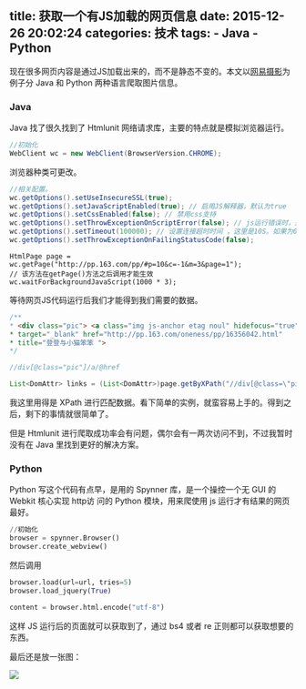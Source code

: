 title: 获取一个有JS加载的网页信息
date: 2015-12-26 20:02:24
categories: 技术
tags: 
	- Java
	- Python
---


现在很多网页内容是通过JS加载出来的，而不是静态不变的。本文以[网易摄影](http://pp.163.com/pp/#p=10&c=-1&m=3&page=1)为例子分 Java 和 Python 两种语言爬取图片信息。

<!-- more -->
### Java
Java 找了很久找到了 Htmlunit 网络请求库，主要的特点就是模拟浏览器运行。

```java
//初始化
WebClient wc = new WebClient(BrowserVersion.CHROME);
```

浏览器种类可更改。

```java
//相关配置。
wc.getOptions().setUseInsecureSSL(true);
wc.getOptions().setJavaScriptEnabled(true); // 启用JS解释器，默认为true
wc.getOptions().setCssEnabled(false); // 禁用css支持
wc.getOptions().setThrowExceptionOnScriptError(false); // js运行错误时，是否抛出异常
wc.getOptions().setTimeout(100000); // 设置连接超时时间 ，这里是10S。如果为0，则无限期wc.getOptions().setDoNotTrackEnabled(false);
wc.getOptions().setThrowExceptionOnFailingStatusCode(false);
```
```
HtmlPage page = wc.getPage("http://pp.163.com/pp/#p=10&c=-1&m=3&page=1");
// 该方法在getPage()方法之后调用才能生效
wc.waitForBackgroundJavaScript(1000 * 3);
```

等待网页JS代码运行后我们才能得到我们需要的数据。

```java
/**
* <div class="pic"> <a class="img js-anchor etag noul" hidefocus="true"
* target="_blank" href="http://pp.163.com/oneness/pp/16356042.html"
* title="登登与小猫笨笨 ">
*/

//div[@class="pic"]/a/@href

List<DomAttr> links = (List<DomAttr>)page.getByXPath("//div[@class=\"pic\"]/a/@href");
```

我这里用得是 XPath 进行匹配数据。看下简单的实例，就蛮容易上手的。得到之后，剩下的事情就很简单了。

但是 Htmlunit 进行爬取成功率会有问题，偶尔会有一两次访问不到，不过我暂时没有在 Java 里找到更好的解决方案。

### Python

Python 写这个代码有点早，是用的 Spynner 库，是一个操控一个无 GUI 的 Webkit 核心实现 http访 问的 Python 模块，用来爬使用 js 运行才有结果的网页最好。

```python
//初始化
browser = spynner.Browser()
browser.create_webview()
```
然后调用
```python
browser.load(url=url, tries=5)
browser.load_jquery(True)

content = browser.html.encode("utf-8")
```

这样 JS 运行后的页面就可以获取到了，通过 bs4 或者 re 正则都可以获取想要的东西。

最后还是放一张图：


![](http://xcc3641.qiniudn.com/blog75c3c8a451cc91ad59f2f9d2cbd386cf_b.jpg)


